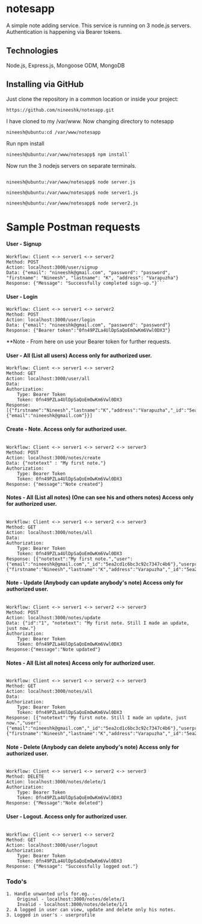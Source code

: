 # notesapp
A simple note adding service. This service is running on 3 node.js servers. 
Authentication is happening via Bearer tokens.
## Technologies
Node.js, Express.js, Mongoose ODM, MongoDB
## Installing via GitHub
Just clone the repository in a common location or inside your project:
```
https://github.com/nineeshk/notesapp.git
```
I have cloned to my /var/www. Now changing directory to notesapp
```
nineesh@ubuntu:cd /var/www/notesapp
```
Run npm install
```
nineesh@ubuntu:/var/www/notesapp$ npm install`
```
Now run the 3 nodejs servers on separate terminals.

```

nineesh@ubuntu:/var/www/notesapp$ node server.js

nineesh@ubuntu:/var/www/notesapp$ node server1.js

nineesh@ubuntu:/var/www/notesapp$ node server2.js

```

# Sample Postman requests
#### User - Signup
```
Workflow: Client <-> server1 <-> server2
Method: POST
Action: localhost:3000/user/signup
Data: {"email": "nineeshk@gmail.com", "password": "password", "firstname": "Nineesh", "lastname": "K", "address": "Varapuzha"}
Response: {"Message": "Successfully completed sign-up."}```
```
#### User - Login
```
Workflow: Client <-> server1 <-> server2
Method: POST
Action: localhost:3000/user/login
Data: {"email": "nineeshk@gmail.com", "password": "password"}
Response: {"Bearer token":"0fn49PZLa4UlDpSaQoEmOwKm6Vwl0DX3"}

```
**Note - From here on use your Bearer token for further requests.

#### User - All (List all users) Access only for authorized user.
```
Workflow: Client <-> server1 <-> server2
Method: GET
Action: localhost:3000/user/all
Data: 
Authorization: 
	Type: Bearer Token
	Token: 0fn49PZLa4UlDpSaQoEmOwKm6Vwl0DX3
Response: [{"firstname":"Nineesh","lastname":"K","address":"Varapuzha","_id":"5ea2cd1d6bc3c92c7347c4b7","user":{"email":"nineeshk@gmail.com"}}]
```
#### Create - Note. Access only for authorized user.
```

Workflow: Client <-> server1 <-> server2 <-> server3
Method: POST
Action: localhost:3000/notes/create
Data: {"notetext" : "My first note."}
Authorization: 
	Type: Bearer Token
	Token: 0fn49PZLa4UlDpSaQoEmOwKm6Vwl0DX3
Response: {"message":"Note created"}
```
#### Notes - All (List all notes) (One can see his and others notes) Access only for authorized user.
```

Workflow: Client <-> server1 <-> server2 <-> server3
Method: GET
Action: localhost:3000/notes/all
Data: 
Authorization: 
	Type: Bearer Token
	Token: 0fn49PZLa4UlDpSaQoEmOwKm6Vwl0DX3
Response: [{"notetext":"My first note.","user":{"email":"nineeshk@gmail.com","_id":"5ea2cd1c6bc3c92c7347c4b6"},"userprofile":{"firstname":"Nineesh","lastname":"K","address":"Varapuzha","_id":"5ea2cd1d6bc3c92c7347c4b7"},"notesid":1}]
```
#### Note - Update (Anybody can update anybody's note) Access only for authorized user.
```

Workflow: Client <-> server1 <-> server2 <-> server3
Method: POST
Action: localhost:3000/notes/update
Data: {"id":"1", "notetext": "My first note. Still I made an update, just now."}
Authorization: 
	Type: Bearer Token
	Token: 0fn49PZLa4UlDpSaQoEmOwKm6Vwl0DX3
Response:{"message":"Note updated"}
```
#### Notes - All (List all notes) Access only for authorized user.
```

Workflow: Client <-> server1 <-> server2 <-> server3
Method: GET
Action: localhost:3000/notes/all
Data: 
Authorization: 
	Type: Bearer Token
	Token: 0fn49PZLa4UlDpSaQoEmOwKm6Vwl0DX3
Response: [{"notetext":"My first note. Still I made an update, just now.","user":{"email":"nineeshk@gmail.com","_id":"5ea2cd1c6bc3c92c7347c4b6"},"userprofile":{"firstname":"Nineesh","lastname":"K","address":"Varapuzha","_id":"5ea2cd1d6bc3c92c7347c4b7"},"notesid":1}]
```
#### Note - Delete (Anybody can delete anybody's note) Access only for authorized user.
```

Workflow: Client <-> server1 <-> server2 <-> server3
Method: DELETE
Action: localhost:3000/notes/delete/1
Authorization: 
	Type: Bearer Token
	Token: 0fn49PZLa4UlDpSaQoEmOwKm6Vwl0DX3
Response: {"Message":"Note deleted"}
```
#### User - Logout. Access only for authorized user.
```

Workflow: Client <-> server1 <-> server2
Method: GET
Action: localhost:3000/user/logout
Authorization: 
	Type: Bearer Token
	Token: 0fn49PZLa4UlDpSaQoEmOwKm6Vwl0DX3
Response: {"Message": "Successfully logged out."}
```
### Todo's
```
1. Handle unwanted urls for.eg. - 
	Original - localhost:3000/notes/delete/1
	Invalid - localhost:3000/notes/delete/1/1
2. A logged in user can view, update and delete only his notes.
3. Logged in user's - userprofile

```

